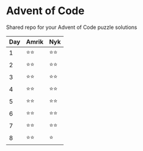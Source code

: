 # Advent of Code

Shared repo for your Advent of Code puzzle solutions

| Day | Amrik | Nyk  |
| --- | ----- | ---- |
| 1   | ⭐⭐ | ⭐⭐ |
| 2   | ⭐⭐ | ⭐⭐ |
| 3   | ⭐⭐ | ⭐⭐ |
| 4   | ⭐⭐ | ⭐⭐ |
| 5   | ⭐⭐ | ⭐⭐ |
| 6   | ⭐⭐ | ⭐⭐ |
| 7   | ⭐⭐ | ⭐⭐ |
| 8   | ⭐⭐ | ⭐ |

